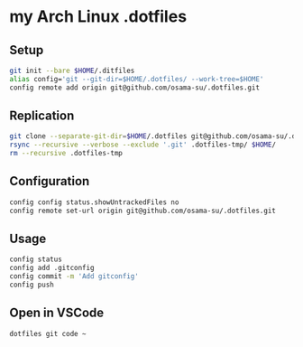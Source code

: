
# my Arch Linux .dotfiles

## Setup
```sh
git init --bare $HOME/.ditfiles
alias config='git --git-dir=$HOME/.dotfiles/ --work-tree=$HOME'
config remote add origin git@github.com/osama-su/.dotfiles.git
```

## Replication
```sh
git clone --separate-git-dir=$HOME/.dotfiles git@github.com/osama-su/.dotfiles.git .dotfiles-tmp
rsync --recursive --verbose --exclude '.git' .dotfiles-tmp/ $HOME/
rm --recursive .dotfiles-tmp
```

## Configuration
```sh
config config status.showUntrackedFiles no
config remote set-url origin git@github.com/osama-su/.dotfiles.git
```

## Usage
```sh
config status
config add .gitconfig
config commit -m 'Add gitconfig'
config push
```

## Open in VSCode
```sh
dotfiles git code ~
```